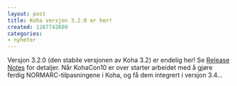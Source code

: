 ```yaml
---
layout: post
title: Koha versjon 3.2.0 er her!
created: 1287742609
categories:
- nyheter
---
```

<p>Versjon 3.2.0 (den stabile versjonen av Koha 3.2) er endelig her! Se <a href="http://koha-community.org/koha-3-2-0/">Release Notes</a> for detaljer. Når KohaCon10 er over starter arbeidet med å gjøre ferdig NORMARC-tilpasningene i Koha, og få dem integrert i versjon 3.4...</p>
